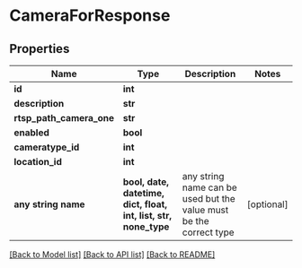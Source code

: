 # CameraForResponse


## Properties
Name | Type | Description | Notes
------------ | ------------- | ------------- | -------------
**id** | **int** |  | 
**description** | **str** |  | 
**rtsp_path_camera_one** | **str** |  | 
**enabled** | **bool** |  | 
**cameratype_id** | **int** |  | 
**location_id** | **int** |  | 
**any string name** | **bool, date, datetime, dict, float, int, list, str, none_type** | any string name can be used but the value must be the correct type | [optional]

[[Back to Model list]](../README.md#documentation-for-models) [[Back to API list]](../README.md#documentation-for-api-endpoints) [[Back to README]](../README.md)


